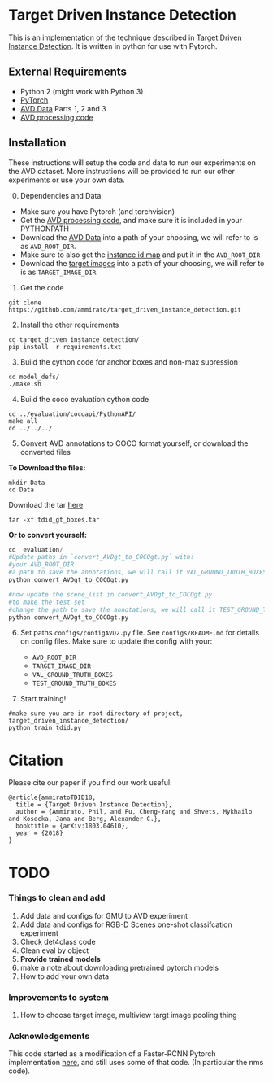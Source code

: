 # Target Driven Instance Detection

This is an implementation of the technique described in [Target Driven Instance Detection](https://arxiv.org/abs/1803.04610). It is written in python for use with Pytorch. 


## External Requirements
* Python 2 (might work with Python 3)
* [PyTorch](http://pytorch.org/)
* [AVD Data](http://www.cs.unc.edu/~ammirato/active_vision_dataset_website/get_data.html) Parts 1, 2 and 3
* [AVD processing code](https://github.com/ammirato/active_vision_dataset_processing)

## Installation
These instructions will setup the code and data to run our experiments on the AVD dataset. More instructions will be provided to run our other experiments or use your own data.  

0. Dependencies and Data:

- Make sure you have Pytorch (and torchvision)
- Get the [AVD processing code](https://github.com/ammirato/active_vision_dataset_processing), and make sure it is included in your PYTHONPATH
- Download the [AVD Data](http://www.cs.unc.edu/~ammirato/active_vision_dataset_website/get_data.html) into a path of your choosing, we will refer to is as `AVD_ROOT_DIR`.
- Make sure to also get the [instance id map](https://drive.google.com/file/d/1UmhAr-l-CL3CeBq6U8V973jX5BPWkrlK/view?usp=sharing) and put it in the `AVD_ROOT_DIR`
- Download the [target images](https://drive.google.com/file/d/1uV2I-SYWQvJb0PqzDdg8ESwRdQoVpSWr/view?usp=sharing) into a path of your choosing, we will refer to is as `TARGET_IMAGE_DIR`.

1. Get the code
```
git clone https://github.com/ammirato/target_driven_instance_detection.git
```

2. Install the other requirements
```
cd target_driven_instance_detection/
pip install -r requirements.txt
```

3. Build the cython code for anchor boxes and non-max supression
```
cd model_defs/
./make.sh
```

4. Build the coco evaluation cython code 
```
cd ../evaluation/cocoapi/PythonAPI/
make all
cd ../../../
```

5. Convert AVD annotations to COCO format yourself, or download the converted files

**To Download the files:**
```
mkdir Data
cd Data
``` 

Download the tar [here](https://drive.google.com/file/d/1VgDBR5K1I-Tb6QVqyqVfGEXxcwKGHjQx/view?usp=sharing) 

`tar -xf tdid_gt_boxes.tar`

**Or to convert yourself:**
```python
cd  evaluation/
#Update paths in `convert_AVDgt_to_COCOgt.py` with:
#your AVD_ROOT_DIR
#a path to save the annotations, we will call it VAL_GROUND_TRUTH_BOXES
python convert_AVDgt_to_COCOgt.py

#now update the scene_list in convert_AVDgt_to_COCOgt.py 
#to make the test set
#change the path to save the annotations, we will call it TEST_GROUND_TRUTH_BOXES
python convert_AVDgt_to_COCOgt.py

```


6. Set paths `configs/configAVD2.py` file. See `configs/README.md` for details on config files. Make sure to update the config with your:

    - `AVD_ROOT_DIR`
    - `TARGET_IMAGE_DIR`
    - `VAL_GROUND_TRUTH_BOXES` 
    - `TEST_GROUND_TRUTH_BOXES`

7. Start training!
```
#make sure you are in root directory of project, target_driven_instance_detection/
python train_tdid.py
```


# Citation
Please cite our paper if you find our work useful:
```
@article{ammiratoTDID18,
  title = {Target Driven Instance Detection},
  author = {Ammirato, Phil, and Fu, Cheng-Yang and Shvets, Mykhailo and Kosecka, Jana and Berg, Alexander C.},
  booktitle = {arXiv:1803.04610},
  year = {2018}
}
```



# TODO
### Things to clean and add 
1. Add data and configs for GMU to AVD experiment
2. Add data and configs for RGB-D Scenes one-shot classifcation experiment 
3. Check det4class code
4. Clean eval by object
5. **Provide trained models**
6. make a note about downloading pretrained pytorch models
7. How to add your own data

### Improvements to system
1. How to choose target image, multiview targt image pooling thing

### Acknowledgements
This code started as a modification of a Faster-RCNN Pytorch implementation [here](https://github.com/longcw/faster_rcnn_pytorch), and still uses some of that code. (In particular the nms code).



